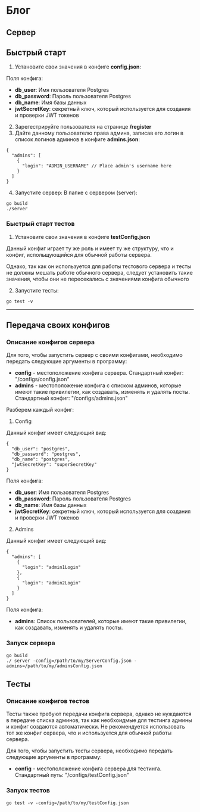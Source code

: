 # Блог

## Сервер

## Быстрый старт
1) Установите свои значения в конфиге **config.json**:

Поля конфига:
 - **db_user**: Имя пользователя Postgres
 - **db_password**: Пароль пользователя Postgres
 - **db_name**: Имя базы данных
 - **jwtSecretKey**: секретный ключ, который используется для создания и проверки JWT токенов
 
2) Зарегестрируйте пользователя на странице **/register**
3) Дайте данному пользователю права админа, записав его логин в список логинов админов в конфиге **admins.json**:
```
{
  "admins": [
    {
      "login": "ADMIN_USERNAME" // Place admin's username here
    }
  ]
}
```
4) Запустите сервер:
В папке с сервером (server):
```
go build
./server
```

### Быстрый старт тестов
1) Установите свои значения в конфиге **testConfig.json**

Данный конфиг играет ту же роль и имеет ту же структуру, что и конфиг, испольщующийся для обычной работы сервера.

Однако, так как он используется для работы тестового сервера и тесты не должны мешать работе обычного сервера, 
следует установить такие значения, чтобы они не пересекались с значениями конфига обычного 

2) Запустите тесты:

```
go test -v
```

---

## Передача своих конфигов

### Описание конфигов сервера
Для того, чтобы запустить сервер с своими конфигами, необходимо передать следующие аргументы в программу:
 - **config** - местоположение конфига сервера. Стандартный конфиг: "/configs/config.json"
 - **admins** - местоположение конфига с списком админов, которые имеют такие привилегии, как создавать, 
 изменять и удалять посты. Стандартный конфиг: "/configs/admins.json"
 
Разберем каждый конфиг:

1) Config

Данный конфиг имеет следующий вид:
```
{
  "db_user": "postgres",
  "db_password": "postgres",
  "db_name": "postgres",
  "jwtSecretKey": "superSecretKey"
}
```
Поля конфига:
 - **db_user**: Имя пользователя Postgres
 - **db_password**: Пароль пользователя Postgres
 - **db_name**: Имя базы данных
 - **jwtSecretKey**: секретный ключ, который используется для создания и проверки JWT токенов
 
2) Admins

Данный конфиг имеет следующий вид:
```
{
  "admins": [
    {
      "login": "admin1Login"
    },
    {
      "login": "admin2Login"
    }
  ]
}
```
Поля конфига:
 - **admins**: Список пользователей, которые имеют такие привилегии, как создавать, изменять и удалять посты.
 
### Запуск сервера
```
go build
./ server -config=/path/to/my/ServerConfig.json -admins=/path/to/my/adminsConfig.json
```

## Тесты
### Описание конфигов тестов
Тесты также требуют передачи конфига сервера, однако не нуждаются в передаче списка админов, так как необхоидмые для 
тестинга админы и конфиг создаются автоматически. Не рекомендуется использовать тот же конфиг сервера, что и используется
для обычной работы сервера.

Для того, чтобы запустить тесты сервера, необходимо передать следующие аргументы в программу:
 - **config** - местоположение конфига сервера для тестинга. Стандартный путь: "/configs/testConfig.json"

### Запуск тестов
```
go test -v -config=/path/to/my/testConfig.json
```